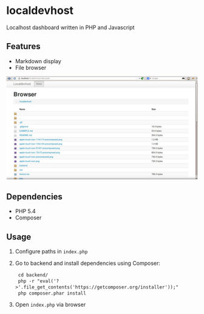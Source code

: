 localdevhost
============

Localhost dashboard written in PHP and Javascript

Features
--------
 - Markdown display
 - File browser

![Localdevhost screenshot](https://github.com/drola/localdevhost/raw/master/img/screenshot.jpeg "Localdevhost screenshot")

Dependencies
------------
- PHP 5.4
- Composer

Usage
-----
1. Configure paths in `index.php`
2. Go to backend and install dependencies using Composer:

        cd backend/
        php -r "eval('?>'.file_get_contents('https://getcomposer.org/installer'));"
        php composer.phar install

3. Open `index.php` via browser